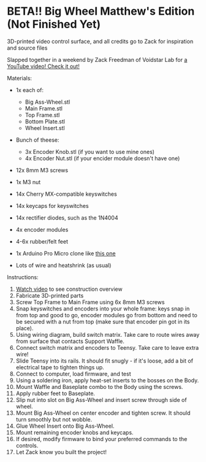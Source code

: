 # BETA!! Big Wheel Matthew's Edition (Not Finished Yet)
 3D-printed video control surface, and all credits go to Zack for inspiration and source files

Slapped together in a weekend by Zack Freedman of Voidstar Lab for [a YouTube video! Check it out!](https://www.youtube.com/watch?v=72a85tWOJVY)

Materials:
- 1x each of:
    - Big Ass-Wheel.stl
    - Main Frame.stl
	- Top Frame.stl
	- Bottom Plate.stl
    - Wheel Insert.stl
- Bunch of theese:
	- 3x Encoder Knob.stl (if you want to use mine ones)
	- 4x Encoder Nut.stl (if your encider module doesn't have one)
	
- 12x 8mm M3 screws
- 1x M3 nut
- 14x Cherry MX-compatible keyswitches
- 14x keycaps for keyswitches
- 14x rectifier diodes, such as the 1N4004
- 4x encoder modules
- 4-6x rubber/felt feet
- 1x Arduino Pro Micro clone like [this one](https://aliexpress.ru/item/1005001543169595.html?aff_fsk=_d6jWDbY&aff_platform=link-c-tool&sk=_d6jWDbY&aff_trace_key=b2942241c57e4d388145fced90f38cdd-1613820055888-02820-_d6jWDbY&dp=5f953218c74146cb8d9bcf39&terminal_id=1e685d41c3784538965a17753d13913d)
- Lots of wire and heatshrink (as usual)

Instructions:
1. [Watch video](https://www.youtube.com/watch?v=72a85tWOJVY) to see construction overview
2. Fabricate 3D-printed parts
3. Screw Top Frame to Main Frame using 6x 8mm M3 screws
4. Snap keyswitches and encoders into your whole frame: keys snap in from top and good to go, encoder modules go from bottom and need to be secured with a nut from top (make sure that encoder pin got in its place).
5. Using wiring diagram, build switch matrix. Take care to route wires away from surface that contacts Support Waffle.
6. Connect switch matrix and encoders to Teensy. Take care to leave extra wire!
7. Slide Teensy into its rails. It should fit snugly - if it's loose, add a bit of electrical tape to tighten things up.
8. Connect to computer, load firmware, and test
9. Using a soldering iron, apply heat-set inserts to the bosses on the Body.
10. Mount Waffle and Baseplate combo to the Body using the screws.
11. Apply rubber feet to Baseplate.
12. Slip nut into slot on Big Ass-Wheel and insert screw through side of wheel.
13. Mount Big Ass-Wheel on center encoder and tighten screw. It should turn smoothly but not wobble.
14. Glue Wheel Insert onto Big Ass-Wheel.
15. Mount remaining encoder knobs and keycaps.
16. If desired, modify firmware to bind your preferred commands to the controls.
17. Let Zack know you built the project!